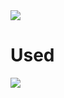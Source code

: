 <img src="https://capsule-render.vercel.app/api?type=waving&color=auto&height=200&section=header&text=게시판 CRUD Spring으로 구현해보기&fontSize=90" />


# Used
<img src="https://img.shields.io/badge/java-FFCA28?style=flat-square&logo=java&logoColor=white"/>

